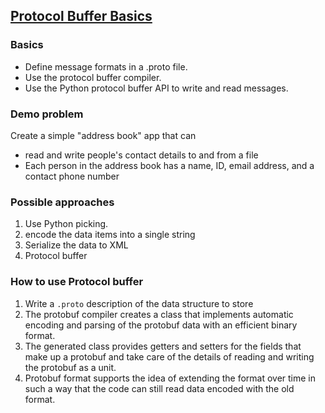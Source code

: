 ## [Protocol Buffer Basics](https://developers.google.com/protocol-buffers/docs/pythontutorial)


### Basics

- Define message formats in a .proto file.
- Use the protocol buffer compiler.
- Use the Python protocol buffer API to write and read messages.


### Demo problem

Create a simple "address book" app that can

- read and write people's contact details to and from a file
- Each person in the address book has a name, ID, 
  email address, and a contact phone number

### Possible approaches

1. Use Python picking.
2. encode the data items into a single string
3. Serialize the data to XML
4. Protocol buffer

### How to use Protocol buffer

1. Write a `.proto` description of the data structure to store
2. The protobuf compiler creates a class that implements automatic encoding 
and parsing of the protobuf data with an efficient binary format.
3. The generated class provides getters and setters for the fields that make 
up a protobuf and take care of the details of reading and writing the protobuf
as a unit.
4. Protobuf format supports the idea of extending the format over time in such
a way that the code can still read data encoded with the old format.